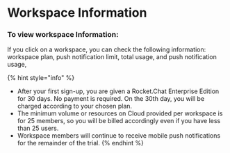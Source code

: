 # Workspace Information

### **To view workspace Information:**

If you click on a workspace, you can check the following information: workspace plan, push notification limit, total usage, and push notification usage,&#x20;

{% hint style="info" %}
* After your first sign-up, you are given a Rocket.Chat Enterprise Edition for 30 days. No payment is required. On the 30th day, you will be charged according to your chosen plan.
* The minimum volume or resources on Cloud provided per workspace is for 25 members, so you will be billed accordingly even if you have less than 25 users.
* Workspace members will continue to receive mobile push notifications for the remainder of the trial.&#x20;
{% endhint %}
